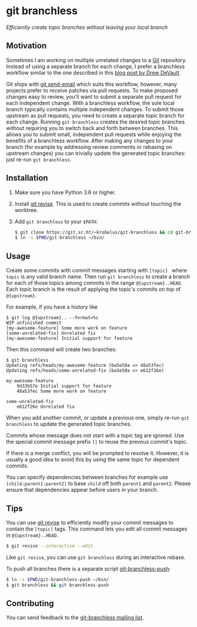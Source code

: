# git branchless

*Efficiently create topic branches without leaving your local branch*

## Motivation

Sometimes I am working on multiple unrelated changes to a [Git]
repository. Instead of using a separate branch for each change, I prefer
a branchless workflow similar to the one described in this [blog post by
Drew DeVault].

Git ships with [git send-email] which suits this workflow, however, many
projects prefer to receive patches via pull requests.  To make proposed
changes easy to review, you'll want to submit a separate pull request for
each independent change.  With a branchless workflow, the sole local branch
typically contains multiple independent changes. To submit those upstream as
pull requests, you need to create a separate topic branch for each change.
Running `git branchless` creates the desired topic branches without requiring
you to switch back and forth between branches. This allows you to submit
small, independent pull requests while enjoying the benefits of a branchless
workflow. After making any changes to your branch (for example by addressing
review comments or rebasing on upstream changes) you can trivially update
the generated topic branches: just re-run `git branchless`.

## Installation

1. Make sure you have Python 3.6 or higher.
2. Install [git revise]. This is used to create commits without touching the worktree.
3. Add `git branchless` to your `$PATH`:

   ```sh
   $ git clone https://git.sr.ht/~krobelus/git-branchless && cd git-branchless
   $ ln -s $PWD/git-branchless ~/bin/
   ```

## Usage

Create some commits with commit messages starting with `[topic] ` where `topic`
is any valid branch name.  Then run `git branchless` to create a branch
for each of those topics among commits in the range `@{upstream}..HEAD`.
Each topic branch is the result of applying the topic's commits on top of
`@{upstream}`.

For example, if you have a history like

    $ git log @{upstream}.. --format=%s
    WIP unfinished commit
    [my-awesome-feature] Some more work on feature
    [some-unrelated-fix] Unrelated fix
    [my-awesome-feature] Initial support for feature

Then this command will create two branches:

    $ git branchless
    Updating refs/heads/my-awesome-feature (ba5e58a => 48a53fec)
    Updating refs/heads/some-unrelated-fix (ba5e58a => e612f26e)

    my-awesome-feature
        9d33b57e Initial support for feature
        48a53fec Some more work on feature

    some-unrelated-fix
        e612f26e Unrelated fix

When you add another commit, or update a previous one, simply re-run `git
branchless` to update the generated topic branches.

Commits whose message does not start with a topic tag are ignored.
Use the special commit message prefix `[]` to reuse the prevous commit's topic.

If there is a merge conflict, you will be prompted to resolve it.  However,
it is usually a good idea to avoid this by using the same topic for dependent
commits.

You can specify dependencies between branches for example use
`[child:parent1:parent2]` to base `child` off both `parent1` and `parent2`.
Please ensure that dependencies appear before users in your branch.

## Tips

You can use [git revise] to efficiently modify your commit messages to
contain the `[topic]` tags. This command lets you edit all commit messages in
`@{upstream}..HEAD`.

```sh
$ git revise --interactive --edit
```
Like `git revise`, you can use `git branchless` during an interactive rebase.

To push all branches there is a separate script [git-branchless-push](./git-branchless-push):

```sh
$ ln -s $PWD/git-branchless-push ~/bin/
$ git branchless && git branchless-push
```

## Contributing

You can send feedback to the [git-branchless mailing
list](https://lists.sr.ht/~krobelus/git-branchless).

[blog post by Drew DeVault]: <https://drewdevault.com/2020/04/06/My-weird-branchless-git-workflow.html>
[Git]: <https://git-scm.com/>
[git revise]: <https://github.com/mystor/git-revise/>
[git send-email]: <https://git-send-email.io/>

